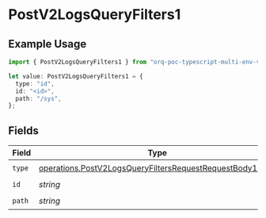 # PostV2LogsQueryFilters1

## Example Usage

```typescript
import { PostV2LogsQueryFilters1 } from "orq-poc-typescript-multi-env-version/models/operations";

let value: PostV2LogsQueryFilters1 = {
  type: "id",
  id: "<id>",
  path: "/sys",
};
```

## Fields

| Field                                                                                                                                | Type                                                                                                                                 | Required                                                                                                                             | Description                                                                                                                          |
| ------------------------------------------------------------------------------------------------------------------------------------ | ------------------------------------------------------------------------------------------------------------------------------------ | ------------------------------------------------------------------------------------------------------------------------------------ | ------------------------------------------------------------------------------------------------------------------------------------ |
| `type`                                                                                                                               | [operations.PostV2LogsQueryFiltersRequestRequestBody1Type](../../models/operations/postv2logsqueryfiltersrequestrequestbody1type.md) | :heavy_check_mark:                                                                                                                   | N/A                                                                                                                                  |
| `id`                                                                                                                                 | *string*                                                                                                                             | :heavy_check_mark:                                                                                                                   | N/A                                                                                                                                  |
| `path`                                                                                                                               | *string*                                                                                                                             | :heavy_check_mark:                                                                                                                   | N/A                                                                                                                                  |